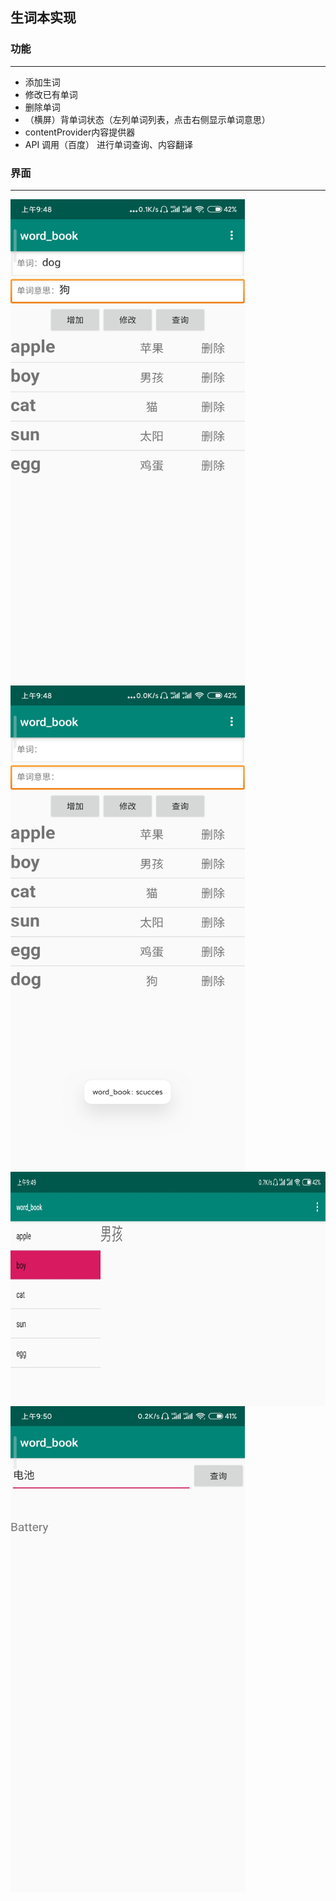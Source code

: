 ## 生词本实现

### 功能
*****
* 添加生词
* 修改已有单词
* 删除单词
* （横屏）背单词状态（左列单词列表，点击右侧显示单词意思）
* contentProvider内容提供器
* API 调用（百度） 进行单词查询、内容翻译

### 界面
****
<a href="url"><img src="./picture/p1.jpg" align="center" height="778" width="375" ></a>
<br>
<a href="url"><img src="./picture/p2.jpg" align="center" height="778" width="375" ></a>
<a href="url"><img src="./picture/p3.jpg" align="center" height="375" width="778" ></a>
<a href="url"><img src="./picture/p4.jpg" align="center" height="778" width="375" ></a>